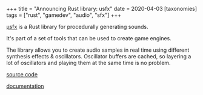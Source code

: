 +++
title = "Announcing Rust library: usfx"
date = 2020-04-03
[taxonomies]
tags = ["rust", "gamedev", "audio", "sfx"]
+++

[μsfx](https://github.com/tversteeg/usfx) is a Rust library for procedurally generating sounds.

<!-- more -->

It's part of a set of tools that can be used to create game engines.

The library allows you to create audio samples in real time using different synthesis effects & oscillators.
Oscillator buffers are cached, so layering a lot of oscillators and playing them at the same time is no problem.

[source code](https://github.com/tversteeg/usfx)

[documentation](https://docs.rs/usfx)
